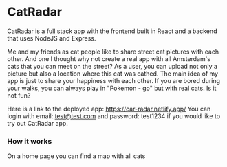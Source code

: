 # CatRadar

CatRadar is a full stack app with the frontend built in React and a backend that uses NodeJS and Express.

Me and my friends as cat people like to share street cat pictures with each other.  And one I thought why not create a real app with all Amsterdam's cats that you can meet on the street? As a user, you can upload not only a picture but also a location where this cat was cathed. The main idea of my app is just to share your happiness with each other. 
If you are bored during your walks, you can always play in "Pokemon - go" but with real cats. 
Is it not fun?

Here is a link to the deployed app: https://car-radar.netlify.app/
You can login with email: test@test.com and password: test1234 if you would like to try out CatRadar app.

### How it works
On a home page you can find a map with all cats
